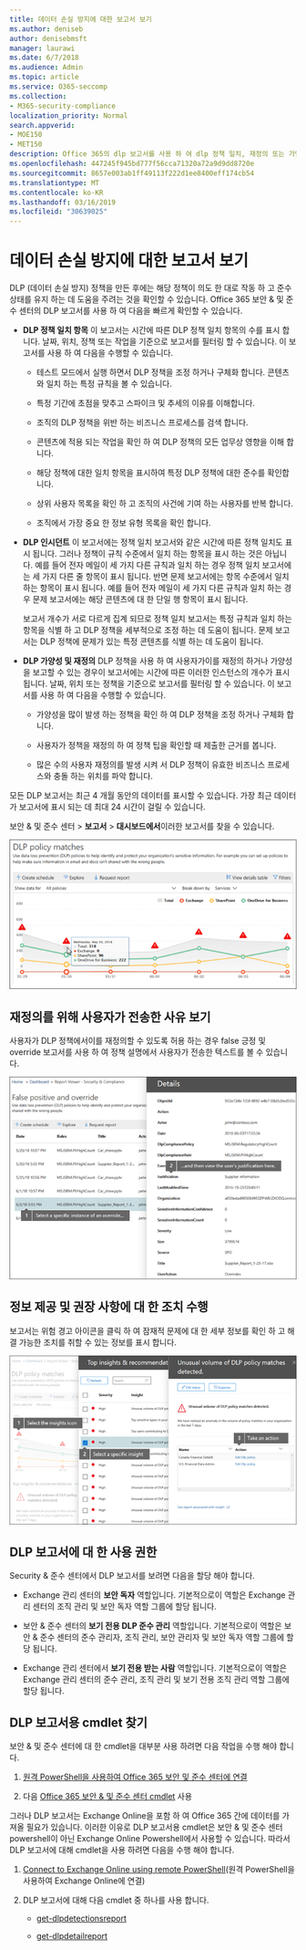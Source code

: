 ```yaml
---
title: 데이터 손실 방지에 대한 보고서 보기
ms.author: deniseb
author: denisebmsft
manager: laurawi
ms.date: 6/7/2018
ms.audience: Admin
ms.topic: article
ms.service: O365-seccomp
ms.collection:
- M365-security-compliance
localization_priority: Normal
search.appverid:
- MOE150
- MET150
description: Office 365의 dlp 보고서를 사용 하 여 dlp 정책 일치, 재정의 또는 가양성의 수를 빠르게 확인할 수 있습니다. 시간이 경과 함에 따라 작업 시간을 초과 하 고 있는지 여부를 확인할 수 있습니다. 다양 한 방법으로 보고서를 필터링 합니다. 그래프의 선에서 점을 선택 하 여 추가 세부 정보를 확인 합니다.
ms.openlocfilehash: 447245f945bd777f56cca71320a72a9d9dd8720e
ms.sourcegitcommit: 8657e003ab1ff49113f222d1ee8400eff174cb54
ms.translationtype: MT
ms.contentlocale: ko-KR
ms.lasthandoff: 03/16/2019
ms.locfileid: "30639025"
---
```

# <a name="view-the-reports-for-data-loss-prevention"></a>데이터 손실 방지에 대한 보고서 보기

DLP (데이터 손실 방지) 정책을 만든 후에는 해당 정책이 의도 한 대로 작동 하 고 준수 상태를 유지 하는 데 도움을 주려는 것을 확인할 수 있습니다. Office 365 보안 &amp; 및 준수 센터의 DLP 보고서를 사용 하 여 다음을 빠르게 확인할 수 있습니다.
  
- **DLP 정책 일치 항목** 이 보고서는 시간에 따른 DLP 정책 일치 항목의 수를 표시 합니다. 날짜, 위치, 정책 또는 작업을 기준으로 보고서를 필터링 할 수 있습니다. 이 보고서를 사용 하 여 다음을 수행할 수 있습니다. 
    
  - 테스트 모드에서 실행 하면서 DLP 정책을 조정 하거나 구체화 합니다. 콘텐츠와 일치 하는 특정 규칙을 볼 수 있습니다.
    
  - 특정 기간에 초점을 맞추고 스파이크 및 추세의 이유를 이해합니다.
    
  - 조직의 DLP 정책을 위반 하는 비즈니스 프로세스를 검색 합니다.
    
  - 콘텐츠에 적용 되는 작업을 확인 하 여 DLP 정책의 모든 업무상 영향을 이해 합니다.
    
  - 해당 정책에 대한 일치 항목을 표시하여 특정 DLP 정책에 대한 준수를 확인합니다.
    
  - 상위 사용자 목록을 확인 하 고 조직의 사건에 기여 하는 사용자를 반복 합니다.
    
  - 조직에서 가장 중요 한 정보 유형 목록을 확인 합니다.
    
- **DLP 인시던트** 이 보고서에는 정책 일치 보고서와 같은 시간에 따른 정책 일치도 표시 됩니다. 그러나 정책이 규칙 수준에서 일치 하는 항목을 표시 하는 것은 아닙니다. 예를 들어 전자 메일이 세 가지 다른 규칙과 일치 하는 경우 정책 일치 보고서에는 세 가지 다른 줄 항목이 표시 됩니다. 반면 문제 보고서에는 항목 수준에서 일치 하는 항목이 표시 됩니다. 예를 들어 전자 메일이 세 가지 다른 규칙과 일치 하는 경우 문제 보고서에는 해당 콘텐츠에 대 한 단일 행 항목이 표시 됩니다. 
    
  보고서 개수가 서로 다르게 집계 되므로 정책 일치 보고서는 특정 규칙과 일치 하는 항목을 식별 하 고 DLP 정책을 세부적으로 조정 하는 데 도움이 됩니다. 문제 보고서는 DLP 정책에 문제가 있는 특정 콘텐츠를 식별 하는 데 도움이 됩니다.
    
- **DLP 가양성 및 재정의** DLP 정책을 사용 하 여 사용자가이를 재정의 하거나 가양성을 보고할 수 있는 경우이 보고서에는 시간에 따른 이러한 인스턴스의 개수가 표시 됩니다. 날짜, 위치 또는 정책을 기준으로 보고서를 필터링 할 수 있습니다. 이 보고서를 사용 하 여 다음을 수행할 수 있습니다. 
    
  - 가양성을 많이 발생 하는 정책을 확인 하 여 DLP 정책을 조정 하거나 구체화 합니다.
    
  - 사용자가 정책을 재정의 하 여 정책 팁을 확인할 때 제출한 근거를 봅니다.
    
  - 많은 수의 사용자 재정의를 발생 시켜 서 DLP 정책이 유효한 비즈니스 프로세스와 충돌 하는 위치를 파악 합니다.
    
모든 DLP 보고서는 최근 4 개월 동안의 데이터를 표시할 수 있습니다. 가장 최근 데이터가 보고서에 표시 되는 데 최대 24 시간이 걸릴 수 있습니다.
  
보안 &amp; 및 준수 센터 \> **보고서** \> **대시보드에서**이러한 보고서를 찾을 수 있습니다.
  
![DLP 정책 일치 보고서](media/117d20c9-d379-403f-ad68-1f5cd6c4e5cf.png)
  
## <a name="view-the-justification-submitted-by-a-user-for-an-override"></a>재정의를 위해 사용자가 전송한 사유 보기

사용자가 DLP 정책에서이를 재정의할 수 있도록 허용 하는 경우 false 긍정 및 override 보고서를 사용 하 여 정책 설명에서 사용자가 전송한 텍스트를 볼 수 있습니다.
  
![DLP 거짓 긍정 및 재정의 보고서의 세부 정보에 있는 사유 필드](media/e11e3126-026d-4e77-a16d-74a0686d1fa3.png)
  
## <a name="take-action-on-insights-and-recommendations"></a>정보 제공 및 권장 사항에 대 한 조치 수행

보고서는 위험 경고 아이콘을 클릭 하 여 잠재적 문제에 대 한 세부 정보를 확인 하 고 해결 가능한 조치를 취할 수 있는 정보를 표시 합니다.
  
![수행할 세부 정보 및 작업을 확인 하는 insights 아이콘 클릭](media/51782036-7299-4960-8175-75c2b1637159.png)
  
## <a name="permissions-for-dlp-reports"></a>DLP 보고서에 대 한 사용 권한

Security & 준수 센터에서 DLP 보고서를 보려면 다음을 할당 해야 합니다.

- Exchange 관리 센터의 **보안 독자** 역할입니다. 기본적으로이 역할은 Exchange 관리 센터의 조직 관리 및 보안 독자 역할 그룹에 할당 됩니다.

- 보안 & 준수 센터의 **보기 전용 DLP 준수 관리** 역할입니다. 기본적으로이 역할은 보안 & 준수 센터의 준수 관리자, 조직 관리, 보안 관리자 및 보안 독자 역할 그룹에 할당 됩니다.

- Exchange 관리 센터에서 **보기 전용 받는 사람** 역할입니다. 기본적으로이 역할은 Exchange 관리 센터의 준수 관리, 조직 관리 및 보기 전용 조직 관리 역할 그룹에 할당 됩니다.

## <a name="find-the-cmdlets-for-the-dlp-reports"></a>DLP 보고서용 cmdlet 찾기

보안 &amp; 및 준수 센터에 대 한 cmdlet을 대부분 사용 하려면 다음 작업을 수행 해야 합니다.
  
1. [원격 PowerShell을 사용하여 Office 365 보안 및 준수 센터에 연결](http://go.microsoft.com/fwlink/?LinkID=799771&amp;clcid=0x409)
    
2. 다음 [Office 365 보안 &amp; 및 준수 센터 cmdlet](http://go.microsoft.com/fwlink/?LinkID=799772&amp;clcid=0x409) 사용
    
그러나 DLP 보고서는 Exchange Online을 포함 하 여 Office 365 간에 데이터를 가져올 필요가 있습니다. 이러한 이유로 DLP 보고서용 cmdlet은 보안 &amp; 및 준수 센터 powershell이 아닌 Exchange Online Powershell에서 사용할 수 있습니다. 따라서 DLP 보고서에 대해 cmdlet을 사용 하려면 다음을 수행 해야 합니다.
  
1. [Connect to Exchange Online using remote PowerShell](http://go.microsoft.com/fwlink/?LinkID=799773&amp;clcid=0x409)(원격 PowerShell을 사용하여 Exchange Online에 연결)
    
2. DLP 보고서에 대해 다음 cmdlet 중 하나를 사용 합니다.
    
      - [get-dlpdetectionsreport](http://go.microsoft.com/fwlink/?LinkID=799774&amp;clcid=0x409)
    
      - [get-dlpdetailreport](http://go.microsoft.com/fwlink/?LinkID=799775&amp;clcid=0x409)
    

